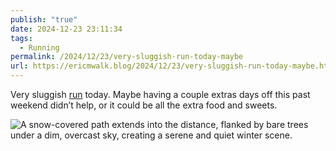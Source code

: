 ```yaml
---
publish: "true"
date: 2024-12-23 23:11:34
tags:
  - Running
permalink: /2024/12/23/very-sluggish-run-today-maybe
url: https://ericmwalk.blog/2024/12/23/very-sluggish-run-today-maybe.html
---
```


Very sluggish [run](https://strava.com/activities/13174464663) today. Maybe having a couple extras days off this past weekend didn’t help, or it could be all the extra food and sweets.

![A snow-covered path extends into the distance, flanked by bare trees under a dim, overcast sky, creating a serene and quiet winter scene.](https://ericmwalk.blog/uploads/2024/img-1438.jpeg)